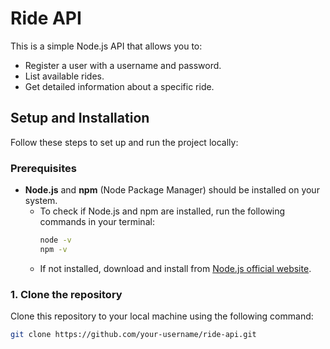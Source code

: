 # Ride API

This is a simple Node.js API that allows you to:
- Register a user with a username and password.
- List available rides.
- Get detailed information about a specific ride.

## Setup and Installation

Follow these steps to set up and run the project locally:

### Prerequisites

- **Node.js** and **npm** (Node Package Manager) should be installed on your system.
  - To check if Node.js and npm are installed, run the following commands in your terminal:
    ```bash
    node -v
    npm -v
    ```
  - If not installed, download and install from [Node.js official website](https://nodejs.org/).

### 1. Clone the repository

Clone this repository to your local machine using the following command:
```bash
git clone https://github.com/your-username/ride-api.git
